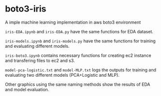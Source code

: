 # boto3-iris

A imple machine learning implementation in aws boto3 environment


`iris-EDA.ipynb` and `iris-EDA.py` have the same functions for EDA dataset.

`iris-models.ipynb` and `iris-models.py` have the same functions for training and evaluating different models.

`iris-boto3.ipynb` contains necessary functions for creating ec2 instance and transfering files to ec2 and s3.

`model-pca-logistic.txt` and `model-MLP.txt` logs the outputs for training and evaluating two different models (PCA+Logistic and MLP).

Other graphics using the same naming methods show the results of EDA and model evaluation.
